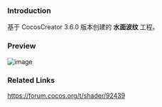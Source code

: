 ### Introduction
基于 CocosCreator 3.6.0 版本创建的 **水面波纹** 工程。

### Preview
![image](../../../gif/202202/2022022411.gif)

### Related Links
https://forum.cocos.org/t/shader/92439